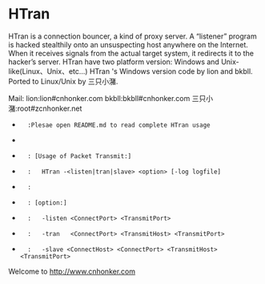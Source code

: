 # HTran
   HTran is a connection bouncer, a kind of proxy server. A “listener” program is hacked stealthily onto an unsuspecting host anywhere on the Internet. When it receives signals from the actual target system, it redirects it to the hacker’s server.
   HTran have two platform version: Windows and Unix-like(Linux、Unix、etc...)
   HTran 's Windows version code by lion and bkbll.
            Ported to Linux/Unix by 三只小潴.
 
 Mail: lion:lion#cnhonker.com
       bkbll:bkbll#cnhonker.com
       三只小潴:root#zcnhonker.net
       

 *       :Plesae open README.md to read complete HTran usage
 *
 *       : [Usage of Packet Transmit:]
 *       :   HTran -<listen|tran|slave> <option> [-log logfile]
 *       :
 *       : [option:]
 *       :   -listen <ConnectPort> <TransmitPort>
 *       :   -tran   <ConnectPort> <TransmitHost> <TransmitPort>
 *       :   -slave <ConnectHost> <ConnectPort> <TransmitHost> <TransmitPort>

Welcome to http://www.cnhonker.com

